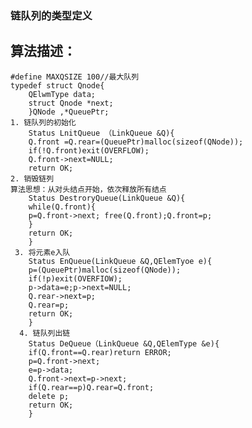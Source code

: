 ### 链队列的类型定义
## 算法描述：
    #define MAXQSIZE 100//最大队列
    typedef struct Qnode{
        QElwmType data;
        struct Qnode *next;
        }QNode ,*QueuePtr;
    1. 链队列的初始化 
        Status LnitQueue （LinkQueue &Q){
        Q.front =Q.rear=(QueuePtr)malloc(sizeof(QNode));
        if(!Q.front)exit(OVERFLOW);
        Q.front->next=NULL;
        return OK;
    2. 销毁链列
    算法思想：从对头结点开始，依次释放所有结点
        Status DestroryQueue(LinkQueue &Q){
        while(Q.front){
        p=Q.front->next; free(Q.front);Q.front=p;
        }
        return OK;
        }
     3. 将元素e入队
        Status EnQueue(LinkQueue &Q,QElemTyoe e){
        p=(QueuePtr)malloc(sizeof(QNode));
        if(!p)exit(OVERFIOW);
        p->data=e;p->next=NULL;
        Q.rear->next=p;
        Q.rear=p;
        return OK;
        }
      4. 链队列出链
        Status DeQueue（LinkQueue &Q,QElemType &e){
        if(Q.front==Q.rear)return ERROR;
        p=Q.front->next;
        e=p->data;
        Q.front->next=p->next;
        if(Q.rear==p)Q.rear=Q.front;
        delete p;
        return OK;
        }
